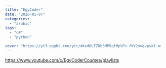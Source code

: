 ```yaml
---
title: "EgyCoder"
date: "2020-01-07"
categories:
  - "arabic"
tags:
  - "c#"
  - "python"

cover: "https://yt3.ggpht.com/ytc/AKedOLTZkbSMPBgtMpVFn-fVY2nvgvpsXf-ny-tqtoNtTQ=s88-c-k-c0x00ffffff-no-rj"
---
```


https://www.youtube.com/c/EgyCoderCourses/playlists
